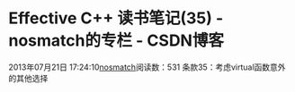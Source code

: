 # Effective C++ 读书笔记(35) - nosmatch的专栏 - CSDN博客
2013年07月21日 17:24:10[nosmatch](https://me.csdn.net/HDUTigerkin)阅读数：531
条款35：考虑virtual函数意外的其他选择
